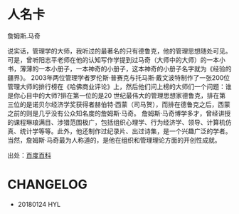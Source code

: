 
# 人名卡

詹姆斯.马奇

说实话，管理学的大师，我听过的最著名的只有德鲁克，他的管理思想随处可见。可是，曾听阳志平老师在他的认知写作学提到过马奇（大师中的大师）的一本小书，薄薄的一本小册子，一本神奇的小册子，这本神奇的小册子名字就为《经验的疆界》。 2003年两位管理学者罗伦斯·普赛克与托马斯·戴文波特制作了一张200位管理大师的排行榜在《哈佛商业评论》上，然后他们问上榜的大师们一个问题：谁是你心目中的大师?排在第一位的是20 世纪最伟大的管理思想家德鲁克，排在第三位的是诺贝尔经济学奖获得者赫伯特·西蒙（司马贺），而排在德鲁克之后，西蒙之前的则是几乎没有公众知名度的詹姆斯·马奇。
詹姆斯·马奇博学多才，曾经讲授的课程琳琅满目、涉猎范围极广，包括组织心理学、行为经济学、领导、计算机仿真、统计学等等。此外，他还制作过纪录片、出过诗集，是一个兴趣广泛的学者。当然，詹姆斯·马奇最为人称道的，是他在组织和管理理论方面的开创性成就。

出处：[百度百科](https://baike.baidu.com/item/%E8%A9%B9%E5%A7%86%E6%96%AF%C2%B7%E9%A9%AC%E5%A5%87)

# CHANGELOG
- 20180124 HYL
